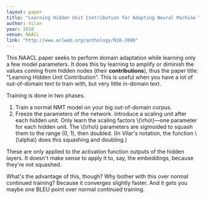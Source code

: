 ```yaml
---
layout: paper
title: "Learning Hidden Unit Contribution for Adapting Neural Machine Translation Models"
author: Vilar
year: 2018
venue: NAACL
link: "http://www.aclweb.org/anthology/N18-2080"
---
```


This NAACL paper seeks to perform domain adaptation while learning only a few model parameters. It does this by learning to amplify or diminish the values coming from hidden nodes (their **contributions**), thus the paper title: "Learning Hidden Unit Contribution". This is useful when you have a lot of out-of-domain text to train with, but very little in-domain text.

<!--more-->

Training is done in two phases.

1. Train a normal NMT model on your big out-of-domain corpus.
2. Freeze the parameters of the network. Introduce a scaling unit after each hidden unit. Only learn the scaling factors \\(\rho\\)—one parameter for each hidden unit. The \\(\rho\\) parameters are sigmoided to squash them to the range (0, 1), then doubled. (In Vilar's notation, the function \\(\alpha\\) does this squashing and doubling.)

These are only applied to the activation function outputs of the hidden layers. It doesn't make sense to apply it to, say, the embeddings, because they're not squashed.

What's the advantage of this, though? Why bother with this over normal continued training? Because it converges slightly faster. And it gets you maybe one BLEU point over normal continued training.
